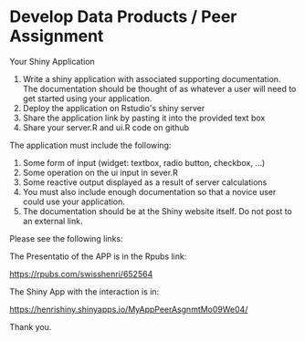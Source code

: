 # Develop Data Products / Peer Assignment

Your Shiny Application
1.	Write a shiny application with associated supporting documentation. The documentation should be thought of as whatever a user will need to get started using your application.
2.	Deploy the application on Rstudio's shiny server
3.	Share the application link by pasting it into the provided text box
4.	Share your server.R and ui.R code on github

The application must include the following:
1.	Some form of input (widget: textbox, radio button, checkbox, ...)
2.	Some operation on the ui input in sever.R
3.	Some reactive output displayed as a result of server calculations
4.	You must also include enough documentation so that a novice user could use your application.
5.	The documentation should be at the Shiny website itself. Do not post to an external link.

Please see the following links:

The Presentatio of the APP is in the Rpubs link:

https://rpubs.com/swisshenri/652564

The Shiny App with the interaction is in:

https://henrishiny.shinyapps.io/MyAppPeerAsgnmtMo09We04/

Thank you.
